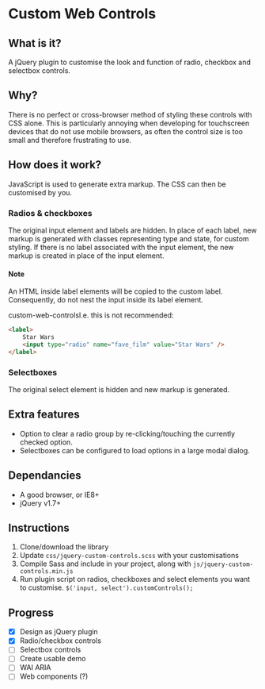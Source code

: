 # Custom Web Controls

## What is it?
A jQuery plugin to customise the look and function of radio, checkbox and selectbox controls.


## Why?
There is no perfect or cross-browser method of styling these controls with CSS alone.
This is particularly annoying when developing for touchscreen devices that do not use mobile browsers, as often the control size is too small and therefore frustrating to use.


## How does it work?
JavaScript is used to generate extra markup. The CSS can then be customised by you.


### Radios & checkboxes
The original input element and labels are hidden. In place of each label, new markup is generated with classes representing type and state, for custom styling.
If there is no label associated with the input element, the new markup is created in place of the input element.

#### Note
An HTML inside label elements will be copied to the custom label. Consequently, do not nest the input inside its label element.

custom-web-controlsI.e. this is not recommended:

```html
<label>
    Star Wars
    <input type="radio" name="fave_film" value="Star Wars" />
</label>
```

### Selectboxes
The original select element is hidden and new markup is generated.



## Extra features
* Option to clear a radio group by re-clicking/touching the currently checked option.
* Selectboxes can be configured to load options in a large modal dialog.


## Dependancies
* A good browser, or IE8+
* jQuery v1.7+


## Instructions
1. Clone/download the library
2. Update `css/jquery-custom-controls.scss` with your customisations
3. Compile Sass and include in your project, along with `js/jquery-custom-controls.min.js`
4. Run plugin script on radios, checkboxes and select elements you want to customise. `$('input, select').customControls();`


## Progress
- [x] Design as jQuery plugin
- [x] Radio/checkbox controls
- [ ] Selectbox controls
- [ ] Create usable demo
- [ ] WAI ARIA
- [ ] Web components (?)
